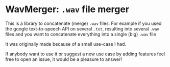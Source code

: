# WavMerger: `.wav` file merger

This is a library to concatenate (merge) `.wav` files. 
For example if you used the google text-to-speech API on several `.txt`, resulting into several `.wav` files and you want to concatenate everything into a single (big) `.wav` file

It was originally made because of a small use-case I had.

If anybody want to use it or suggest a new use case by adding features feel free to open an issue, it would be a pleasure to answer! 


